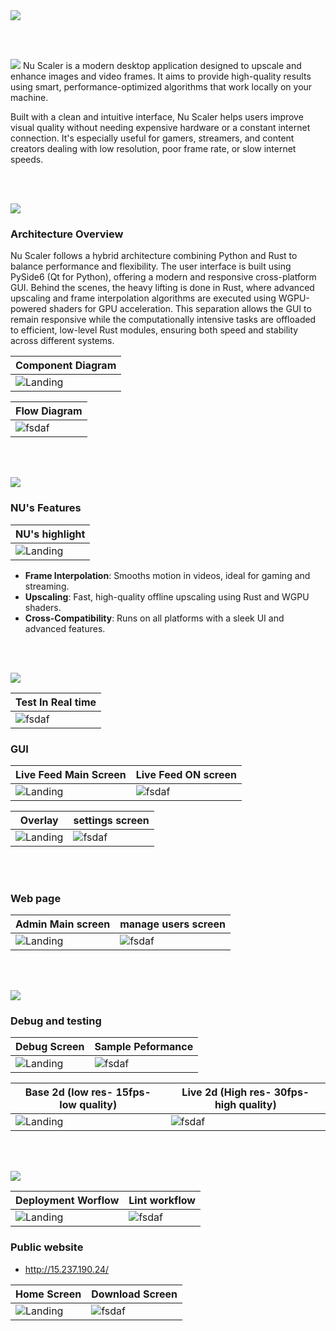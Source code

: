<img src="./readme/title1.svg"/>

<br><br>

<!-- project overview -->
<img src="./readme/title2.svg"/>
Nu Scaler is a modern desktop application designed to upscale and enhance images and video frames. It aims to provide high-quality results using smart, performance-optimized algorithms that work locally on your machine.

Built with a clean and intuitive interface, Nu Scaler helps users improve visual quality without needing expensive hardware or a constant internet connection. It's especially useful for gamers, streamers, and content creators dealing with low resolution, poor frame rate, or slow internet speeds.

<br><br>

<!-- System Design -->
<img src="./readme/title3.svg"/>

### Architecture Overview

Nu Scaler follows a hybrid architecture combining Python and Rust to balance performance and flexibility. The user interface is built using PySide6 (Qt for Python), offering a modern and responsive cross-platform GUI. Behind the scenes, the heavy lifting is done in Rust, where advanced upscaling and frame interpolation algorithms are executed using WGPU-powered shaders for GPU acceleration. This separation allows the GUI to remain responsive while the computationally intensive tasks are offloaded to efficient, low-level Rust modules, ensuring both speed and stability across different systems.
 
| Component Diagram                       |
| --------------------------------------- |
| ![Landing](./readme/demo/component_diagrame.png) |


| Flow Diagram                          |
| ------------------------------------- |
| ![fsdaf](./readme/demo/flow.png)   |
<br><br>

<!-- Project Highlights -->
<img src="./readme/title4.svg"/>

### NU's Features

| NU's highlight     |
| --------------------------------------- |
| ![Landing](./readme/demo/high.png) | 

- **Frame Interpolation**: Smooths motion in videos, ideal for gaming and streaming.
- **Upscaling**: Fast, high-quality offline upscaling using Rust and WGPU shaders.
- **Cross-Compatibility**: Runs on all platforms with a sleek UI and advanced features.

<br><br>

<!-- Demo -->
<img src="./readme/title5.svg"/>

| Test In Real time                     |
| ------------------------------------- |
| ![fsdaf](./readme/demo/testrun.gif)   |

### GUI

| Live Feed Main Screen                   | Live Feed ON  screen                  |
| --------------------------------------- | ------------------------------------- |
| ![Landing](./readme/demo/live_main.png) | ![fsdaf](./readme/demo/live_on.png)   |



|  Overlay                                | settings screen                       |
| --------------------------------------- | ------------------------------------- |
| ![Landing](./readme/demo/Overlay.png)   | ![fsdaf](./readme/demo/settings.png)  |

<br><br>
### Web page


| Admin Main screen                           | manage users screen                   |
| ---------------------------------------     | ------------------------------------- |
| ![Landing](./readme/demo/admin_main.png)    | ![fsdaf](./readme/demo/users.png)     |



<br><br>


<!-- Testing -->
<img src="./readme/title6.svg"/>

### Debug and testing

|  Debug Screen                           | Sample Peformance                     |
| --------------------------------------- | ------------------------------------- |
| ![Landing](./readme/demo/debug.png)     | ![fsdaf](./readme/demo/smpl_pef.png)  |


| Base 2d (low res- 15fps- low quality)   | Live 2d (High res- 30fps- high quality)|
| --------------------------------------- | ------------------------------------- |
| ![Landing](./readme/demo/sprite1.gif)   | ![fsdaf](./readme/demo/sprite2.gif)   |


<br><br>

<!-- Deployment -->
<img src="./readme/title7.svg"/>

| Deployment Worflow                      | Lint workflow                         |
| --------------------------------------- | ------------------------------------- |
| ![Landing](./readme/demo/cicd1.png)     | ![fsdaf](./readme/demo/cicd2.png)     |

### Public website

- http://15.237.190.24/


| Home Screen                             | Download Screen                       | 
| --------------------------------------- | ------------------------------------- | 
| ![Landing](./readme/demo/home.png)      | ![fsdaf](./readme/demo/download.png)  | 

<br><br>
